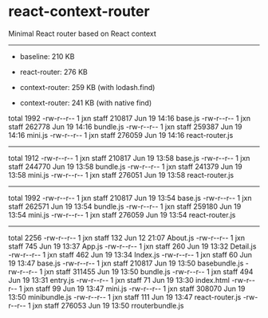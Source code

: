 
# react-context-router

Minimal React router based on React context


---

- baseline: 210 KB
- react-router: 276 KB
- context-router: 259 KB (with lodash.find)

- context-router: 241 KB (with native find)



total 1992
-rw-r--r--  1 jxn  staff  210817 Jun 19 14:16 base.js
-rw-r--r--  1 jxn  staff  262778 Jun 19 14:16 bundle.js
-rw-r--r--  1 jxn  staff  259387 Jun 19 14:16 mini.js
-rw-r--r--  1 jxn  staff  276059 Jun 19 14:16 react-router.js

---

total 1912
-rw-r--r--  1 jxn  staff  210817 Jun 19 13:58 base.js
-rw-r--r--  1 jxn  staff  244770 Jun 19 13:58 bundle.js
-rw-r--r--  1 jxn  staff  241379 Jun 19 13:58 mini.js
-rw-r--r--  1 jxn  staff  276051 Jun 19 13:58 react-router.js

---

total 1992
-rw-r--r--  1 jxn  staff  210817 Jun 19 13:54 base.js
-rw-r--r--  1 jxn  staff  262571 Jun 19 13:54 bundle.js
-rw-r--r--  1 jxn  staff  259180 Jun 19 13:54 mini.js
-rw-r--r--  1 jxn  staff  276059 Jun 19 13:54 react-router.js

---

total 2256
-rw-r--r--  1 jxn  staff     132 Jun 12 21:07 About.js
-rw-r--r--  1 jxn  staff     745 Jun 19 13:37 App.js
-rw-r--r--  1 jxn  staff     260 Jun 19 13:32 Detail.js
-rw-r--r--  1 jxn  staff     462 Jun 19 13:34 Index.js
-rw-r--r--  1 jxn  staff      60 Jun 19 13:47 base.js
-rw-r--r--  1 jxn  staff  210817 Jun 19 13:50 basebundle.js
-rw-r--r--  1 jxn  staff  311455 Jun 19 13:50 bundle.js
-rw-r--r--  1 jxn  staff     494 Jun 19 13:31 entry.js
-rw-r--r--  1 jxn  staff      71 Jun 19 13:30 index.html
-rw-r--r--  1 jxn  staff      99 Jun 19 13:47 mini.js
-rw-r--r--  1 jxn  staff  308070 Jun 19 13:50 minibundle.js
-rw-r--r--  1 jxn  staff     111 Jun 19 13:47 react-router.js
-rw-r--r--  1 jxn  staff  276053 Jun 19 13:50 rrouterbundle.js
